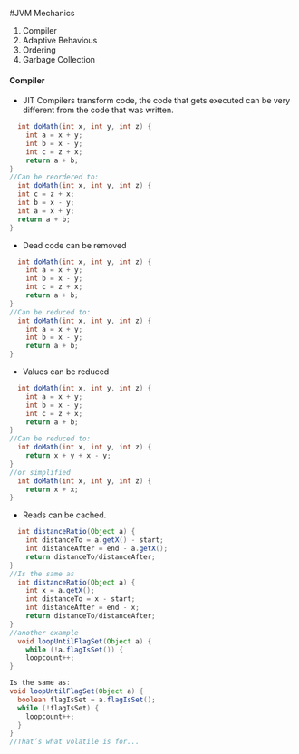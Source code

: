 #JVM Mechanics

1. Compiler 
2. Adaptive Behavious
3. Ordering 
4. Garbage Collection


#### Compiler

- JIT Compilers transform code, the code that gets executed can be very different from the code that was written.
```java
  int doMath(int x, int y, int z) {
    int a = x + y;
    int b = x - y;
    int c = z + x;
    return a + b;
}
//Can be reordered to:
  int doMath(int x, int y, int z) {
  int c = z + x;
  int b = x - y;
  int a = x + y;
  return a + b;
}
```
- Dead code can be removed
```java
  int doMath(int x, int y, int z) {
    int a = x + y;
    int b = x - y;
    int c = z + x;
    return a + b;
}
//Can be reduced to:
  int doMath(int x, int y, int z) {
    int a = x + y;
    int b = x - y;
    return a + b;
}
```
- Values can be reduced
```java
  int doMath(int x, int y, int z) {
    int a = x + y;
    int b = x - y;
    int c = z + x;
    return a + b;
}
//Can be reduced to:
  int doMath(int x, int y, int z) {
    return x + y + x - y;
}
//or simplified
  int doMath(int x, int y, int z) {
    return x + x;
}
```
- Reads can be cached.
```java
  int distanceRatio(Object a) {
    int distanceTo = a.getX() - start;
    int distanceAfter = end - a.getX();
    return distanceTo/distanceAfter;
}
//Is the same as
  int distanceRatio(Object a) {
    int x = a.getX();
    int distanceTo = x - start;
    int distanceAfter = end - x;
    return distanceTo/distanceAfter;
}
//another example
  void loopUntilFlagSet(Object a) {
    while (!a.flagIsSet()) {
    loopcount++;
}

Is the same as:
void loopUntilFlagSet(Object a) {
  boolean flagIsSet = a.flagIsSet();
  while (!flagIsSet) {
    loopcount++;
  }
}
//That’s what volatile is for...
```

